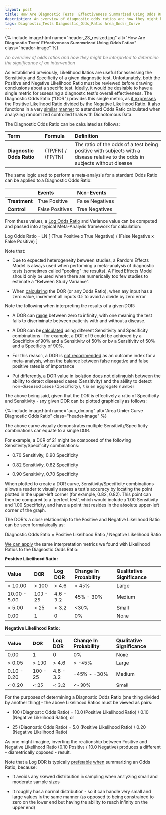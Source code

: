 ```yaml
---
layout: post
title: How Are Diagnostic Tests' Effectiveness Summarized Using Odds Ratios?   
description: An overview of diagnostic odds ratios and how they might be interpreted to determine the significance of an intervention
tags: Diagnostic_Tests Diagnostic_Odds_Ratio Area_Under_Curve
---
```


{% include image.html name="header_23_resized.jpg" alt="How Are Diagnostic Tests' Effectiveness Summarized Using Odds Ratios" class="header-image" %} 

<p style="color: grey"><i>An overview of odds ratios and how they might be interpreted to determine the significance of an intervention</i></p>


<!--more-->

As established previously, Likelihood Ratios are useful for assessing the Sensitivity and Specificity of a given diagnostic test.  Unfortunately, both the Positive and Negative Likelihood Ratio must be reviewed before drawing conclusions about a specific test.  Ideally, it would be desirable to have a single metric for assessing a diagnostic test's overall effectiveness.  The Diagnostic Odds Ratio ("DOR") provides this single metric, as [it expresses](http://www.scielo.br/scielo.php?pid=s0066-782x2009000300013&script=sci_arttext&tlng=en) the Positive Likelihood Ratio divided by the Negative Likelihood Ratio.  It also functions in a very [similar](http://www.scielo.br/scielo.php?pid=s0066-782x2009000300013&script=sci_arttext&tlng=en) [manner](http://www.archivesofpathology.org/doi/pdf/10.5858/arpa.2011-0016-SO?code=coap-site) to a standard Odds Ratio calculated when analyzing randomized controlled trials with Dichotomous Data.

The Diagnostic Odds Ratio can be calculated as follows:

<table>
    <thead>
        <tr>
            <th style="text-align: left;">Term</th>
            <th style="text-align: left;">Formula</th>
            <th style="text-align: left;">Definition</th>                 
        </tr>
    </thead>
    <tbody>
        <tr>
            <td style="text-align: left;"><b>Diagnostic Odds Ratio</b></td>
            <td style="text-align: left;">(TP/FN) / (FP/TN)</td>
            <td style="text-align: left;">The ratio of the odds of a test being positive with subjects with a disease relative to the odds in subjects without disease </td>            
        </tr>                                                        
    </tbody>
</table>

The same logic used to perform a meta-analysis for a standard Odds Ratio can be applied to a Diagnostic Odds Ratio:

<table>
    <thead>
        <tr>
            <th style="text-align: left;"></th>
            <th style="text-align: left;">Events</th>
            <th style="text-align: left;">Non-Events</th>                 
        </tr>
    </thead>
    <tbody>
        <tr>
            <td style="text-align: left;"><b>Treatment</b></td>
            <td style="text-align: left;">True Positive</td>
            <td style="text-align: left;">False Negatives</td>            
        </tr>
        <tr>
            <td style="text-align: left;"><b>Control</b></td>
            <td style="text-align: left;">False Positives</td>
            <td style="text-align: left;">True Negatives</td>            
        </tr>                                                                
    </tbody>
</table>

From these values, a [Log Odds Ratio](https://en.wikipedia.org/wiki/Diagnostic_odds_ratio#Uses) and Variance value can be computed and passed into a typical Meta-Analysis framework for calculation: 

Log Odds Ratio = LN [ (True Positive x True Negative) / (False Negative x False Positive) ]

Note that: 

* Due to expected heterogeneity between studies, a Random Effects Model is always used when performing a meta-analysis of diagnostic tests (sometimes called "pooling" the results).  A Fixed Effects Model should only be used when there are numerically too few studies to estimate a "Between Study Variance". 

* When [calculating](https://pdfs.semanticscholar.org/abdc/2e0d212d71f0c3349025a8efdff755cc8b1c.pdf) the DOR (or any Odds Ratio), when any input has a zero value, increment all inputs 0.5 to avoid a divide by zero error

Note the following when interpreting the results of a given DOR:

* A DOR can [range](https://pdfs.semanticscholar.org/abdc/2e0d212d71f0c3349025a8efdff755cc8b1c.pdf) between zero to infinity, with one meaning the test fails to discriminate between patients with and without a disease.

* A DOR can be [calculated](http://methods.cochrane.org/sites/methods.cochrane.org.sdt/files/public/uploads/DTA%20Handbook%20Chapter%2011%20201312.pdf) using different Sensitivity and Specificity combinations - for example, a DOR of 9 could be  achieved by a Specificity of 90% and a Sensitivity of 50% or by a Sensitivity of 50% and a Specificity of 90%.

* For this reason, a DOR is [not recommended](https://www.ncbi.nlm.nih.gov/pmc/articles/PMC4644739/) as an outcome index for a meta-analysis, [when](https://www.academia.edu/12945538/The_diagnostic_odds_ratio_a_single_indicator_of_test_performance) [the](https://www.ncbi.nlm.nih.gov/books/NBK98250/) balance between false negative and false positive rates is of importance

* Put differently, a DOR value in isolation [does not](https://www.ncbi.nlm.nih.gov/pmc/articles/PMC4644739/) distinguish between the ability to detect diseased cases (Sensitivity) and the ability to detect non-diseased cases (Specificity); it is an aggregate number

The above being said, given that the DOR is effectively a ratio of Specificity and Sensitivity - any given DOR can be plotted graphically as follows:

{% include image.html name="auc_dor.png" alt="Area Under Curve Diagnostic Odds Ratio" class="header-image" %}

The above curve visually demonstrates multiple Sensitivity/Specificity combinations can equate to a single DOR.

For example, a DOR of 21 might be composed of the following Sensitivity/Specificity combinations:

* 0.70 Sensitivity, 0.90 Specificity

* 0.82 Sensitivity, 0.82 Specificity 

* 0.90 Sensitivity, 0.70 Specificity 

When plotted to create a DOR curve, Sensitivity/Specificity combinations allows a reader to visually assess a test's accuracy by locating the point plotted in the upper-left corner (for example, 0.82, 0.82).  This point can then be compared to a 'perfect test', which would include a 1.00 Sensitivity and 1.00 Specificity, and have a point that resides in the absolute upper-left corner of the graph. 

The DOR's a close relationship to the Positive and Negative Likelihood Ratio can be seen formulaically as:

Diagnostic Odds Ratio = Positive Likelihood Ratio / Negative Likelihood Ratio 

[We can apply](https://www.researchgate.net/publication/7961154_A_methodological_review_of_how_heterogeneity_has_been_examined_in_systematic_reviews_of_diagnostic_test_accuracy) the same interpretation metrics we found with Likelihood Ratios to the Diagnostic Odds Ratio: 

**Positive Likelihood Ratio:** 

<table>
    <thead>
        <tr>
            <th style="text-align: left;">Value</th>
            <th style="text-align: left;">DOR</th>
            <th style="text-align: left;">Log DOR</th>
            <th style="text-align: left;">Change In Probability</th>
            <th style="text-align: left;">Qualitative Significance</th>                 
        </tr>
    </thead>
    <tbody>
        <tr>
            <td style="text-align: left;">> 10.00</td>
            <td style="text-align: left;">> 100</td>
            <td style="text-align: left;">> 4.6</td>
            <td style="text-align: left;">> 45%</td>
            <td style="text-align: left;">Large</td>                        
        </tr>
        <tr>
            <td style="text-align: left;">10.00 - 5.00</td>
            <td style="text-align: left;">100 - 25</td>
            <td style="text-align: left;">4.6 - 3.2</td>
            <td style="text-align: left;">45% - 30%</td>
            <td style="text-align: left;">Medium</td>                        
        </tr>  
        <tr>
            <td style="text-align: left;">< 5.00</td>
            <td style="text-align: left;">< 25</td>
            <td style="text-align: left;">< 3.2</td>
            <td style="text-align: left;"><30%</td>
            <td style="text-align: left;">Small</td>                        
        </tr>  
        <tr>
            <td style="text-align: left;">0.00</td>
            <td style="text-align: left;">1</td>
            <td style="text-align: left;">0</td>
            <td style="text-align: left;">0%</td>
            <td style="text-align: left;">None</td>                        
        </tr>                                                                               
    </tbody>
</table>

**Negative Likelihood Ratio:** 

<table>
    <thead>
        <tr>
            <th style="text-align: left;">Value</th>
            <th style="text-align: left;">DOR</th>
            <th style="text-align: left;">Log DOR</th>
            <th style="text-align: left;">Change In Probability</th>
            <th style="text-align: left;">Qualitative Significance</th>                 
        </tr>
    </thead>
    <tbody>
        <tr>
            <td style="text-align: left;">0.00</td>
            <td style="text-align: left;">1</td>
            <td style="text-align: left;">0</td>
            <td style="text-align: left;">0%</td>
            <td style="text-align: left;">None</td>                        
        </tr>     
        <tr>
            <td style="text-align: left;">> 0.05</td>
            <td style="text-align: left;">> 100</td>
            <td style="text-align: left;">> 4.6</td>
            <td style="text-align: left;">> -45%</td>
            <td style="text-align: left;">Large</td>                        
        </tr>
        <tr>
            <td style="text-align: left;">0.10 - 0.20</td>
            <td style="text-align: left;">100 - 25</td>
            <td style="text-align: left;">4.6 - 3.2</td>
            <td style="text-align: left;">-45% - -30%</td>
            <td style="text-align: left;">Medium</td>                        
        </tr>  
        <tr>
            <td style="text-align: left;">< 0.20</td>
            <td style="text-align: left;">< 25</td>
            <td style="text-align: left;">< 3.2</td>
            <td style="text-align: left;"><-30%</td>
            <td style="text-align: left;">Small</td>                        
        </tr>                                                                                
    </tbody>
</table>

For the purposes of determining a Diagnostic Odds Ratio (one thing divided by another thing) - the above Likelihood Ratios must be viewed as pairs:

* 100 (Diagnostic Odds Ratio) = 10.0 (Positive Likelihood Ratio) / 0.10 (Negative Likelihood Ratio); or

* 25 (Diagnostic Odds Ratio) = 5.0 (Positive Likelihood Ratio) / 0.20 (Negative Likelihood Ratio)

As one might imagine, inverting the relationship between Positive and Negative Likelihood Ratio (0.10 Positive / 10.0 Negative) produces a different - diametrically opposed - result.

Note that a Log DOR is typically [preferable](http://www.let.rug.nl/nerbonne/teach/rema-stats-meth-seminar/presentations/Lobanova-2008-OddsRatio.pdf) [when](https://www.ncbi.nlm.nih.gov/pmc/articles/PMC1127651/) summarizing an Odds Ratio, because:

* It avoids any skewed distribution in sampling when analyzing small and moderate sample sizes

* It roughly has a normal distribution - so it can handle very small and large values in the same manner (as opposed to being constrained to zero on the lower end but having the ability to reach infinity on the upper end)
